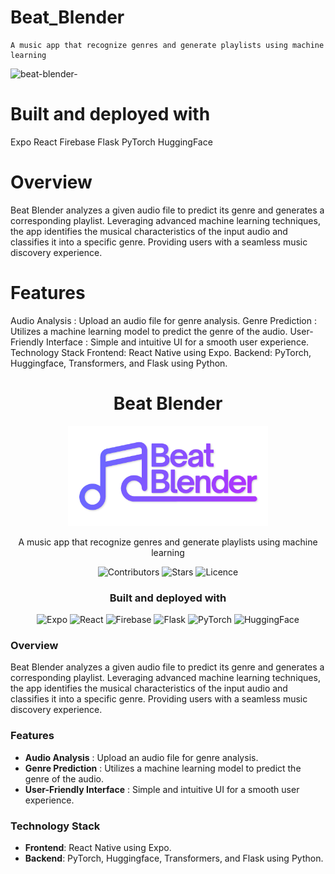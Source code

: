 # Beat_Blender

    A music app that recognize genres and generate playlists using machine learning
![beat-blender-](https://github.com/user-attachments/assets/2ee0a36e-8544-4327-a11e-9add743afe1a)

# Built and deployed with
Expo React Firebase Flask PyTorch HuggingFace

# Overview
Beat Blender analyzes a given audio file to predict its genre and generates a corresponding playlist. Leveraging advanced machine learning techniques, the app identifies the musical characteristics of the input audio and classifies it into a specific genre. Providing users with a seamless music discovery experience.

# Features
Audio Analysis : Upload an audio file for genre analysis.
Genre Prediction : Utilizes a machine learning model to predict the genre of the audio.
User-Friendly Interface : Simple and intuitive UI for a smooth user experience.
Technology Stack
Frontend: React Native using Expo.
Backend: PyTorch, Huggingface, Transformers, and Flask using Python.


<div align="center">

# **Beat Blender**

<img src='frontend/assets/beat-blender-gradient-256.png' width="320px" alt="logo" />

A music app that recognize genres and generate playlists using machine learning

<!--
<img src="assets/20240526_131350_Screenshot_113.png" width="80%" alt="home" />
<img src="assets/20240526_131350_Screenshot_121.png" width="80%" alt="discover" />
<img src="assets/20240526_131350_Screenshot_139.png" width="80%" alt="post" />
-->

![Contributors](https://img.shields.io/github/contributors/Sithruby/beat-blender?style=for-the-badge&color=%236b2e99&logoSize=auto&labelColor=%23353535)
![Stars](https://img.shields.io/github/stars/Sithruby/beat-blender?style=for-the-badge&color=%236b2e99&logoSize=auto&labelColor=%23353535)
![Licence](https://img.shields.io/github/license/Sithruby/beat-blender?style=for-the-badge&color=%236b2e99&logoSize=auto&labelColor=%23353535)

### Built and deployed with

![Expo](https://img.shields.io/badge/Expo-20232A?style=for-the-badge&logo=expo&logoColor=%23ffffff&color=%236b2e99&logoSize=auto&labelColor=%23353535)
![React](https://img.shields.io/badge/React%20Native-20232A?style=for-the-badge&logo=react&logoColor=%23ffffff&color=%236b2e99&logoSize=auto&labelColor=%23353535)
![Firebase](https://img.shields.io/badge/firebase-ffca28?style=for-the-badge&logo=firebase&logoColor=%23ffffff&color=%236b2e99&logoSize=auto&labelColor=%23353535)
![Flask](https://img.shields.io/badge/flask-ffca28?style=for-the-badge&logo=flask&logoColor=%23ffffff&color=%236b2e99&logoSize=auto&labelColor=%23353535)
![PyTorch](https://img.shields.io/badge/pytorch-ffca28?style=for-the-badge&logo=pytorch&logoColor=%23ffffff&color=%236b2e99&logoSize=auto&labelColor=%23353535)
![HuggingFace](https://img.shields.io/badge/huggingface-ffca28?style=for-the-badge&logo=huggingface&logoColor=%23ffffff&color=%236b2e99&logoSize=auto&labelColor=%23353535)

</div>

### Overview

Beat Blender analyzes a given audio file to predict its genre and generates a corresponding playlist. Leveraging advanced machine learning techniques, the app identifies the musical characteristics of the input audio and classifies it into a specific genre. Providing users with a seamless music discovery experience.

### Features

-   **Audio Analysis** : Upload an audio file for genre analysis.
-   **Genre Prediction** : Utilizes a machine learning model to predict the genre of the audio.
-   **User-Friendly Interface** : Simple and intuitive UI for a smooth user experience.

### Technology Stack

-   **Frontend**: React Native using Expo.
-   **Backend**: PyTorch, Huggingface, Transformers, and Flask using Python.

